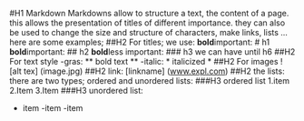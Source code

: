 #H1 Markdown
Markdowns allow to structure a text, the content of a page.
this allows the presentation of titles of different importance. they can also be used to change the size and structure of characters, make links, lists ...
here are some examples;
##H2 For titles;
we use:
**bold**important: # h1
**bold**important: ## h2
**bold**less important: ### h3
we can have until h6
##H2 For text style
-gras: ** bold text **
-italic: * italicized *
##H2 For images
! [alt tex] (image.jpg)
##H2 link:
[linkname] (www.expl.com)
##H2 the lists:
there are two types; ordered and unordered lists:
###H3 ordered list
1.item
2.Item
3.Item
###H3 unordered list:
- item
-item
-item
